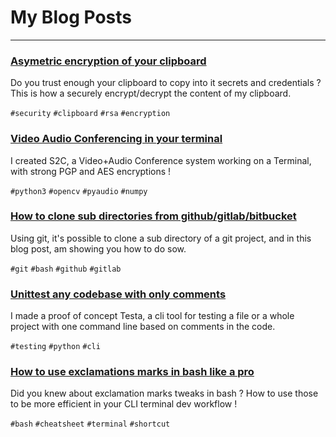 # My Blog Posts
----------------

### [Asymetric encryption of your clipboard](/blogs/asymetric-encryption-of-your-clipboard)

Do you trust enough your clipboard to copy into it secrets and credentials ?
This is how a securely encrypt/decrypt the content of my clipboard.

`#security` `#clipboard` `#rsa` `#encryption`

### [Video Audio Conferencing in your terminal](/blogs/video-audio-conferencing-in-your-terminal)

I created S2C, a Video+Audio Conference system working on a Terminal, with strong PGP and AES encryptions !

`#python3` `#opencv` `#pyaudio` `#numpy`

### [How to clone sub directories from github/gitlab/bitbucket](/blogs/how-to-clone-sub-directory-from-a-served-git-repository)

Using git, it's possible to clone a sub directory of a git project, and in this blog post, am showing you how to do sow.

`#git` `#bash` `#github` `#gitlab`

### [Unittest any codebase with only comments](/blogs/unittest-any-codebase-with-comments)

I made a proof of concept Testa, a cli tool for testing a file or a whole project with one command line based on comments in the code.

`#testing` `#python` `#cli`

### [How to use exclamations marks in bash like a pro](/blogs/how-to-use-exclamations-marks-in-bash-like-a-pro)

Did you knew about exclamation marks tweaks in bash ?
How to use those to be more efficient in your CLI terminal dev workflow !

`#bash` `#cheatsheet` `#terminal` `#shortcut`
